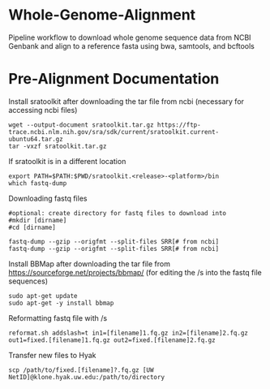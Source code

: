 # Whole-Genome-Alignment
Pipeline workflow to download whole genome sequence data from NCBI Genbank and align to a reference fasta using bwa, samtools, and bcftools

# Pre-Alignment Documentation
Install sratoolkit after downloading the tar file from ncbi (necessary for accessing ncbi files)
```
wget --output-document sratoolkit.tar.gz https://ftp-trace.ncbi.nlm.nih.gov/sra/sdk/current/sratoolkit.current-ubuntu64.tar.gz
tar -vxzf sratoolkit.tar.gz
```
If sratoolkit is in a different location
```
export PATH=$PATH:$PWD/sratoolkit.<release>-<platform>/bin
which fastq-dump
```
Downloading fastq files
```
#optional: create directory for fastq files to download into
#mkdir [dirname]
#cd [dirname]

fastq-dump --gzip --origfmt --split-files SRR[# from ncbi]
fastq-dump --gzip --origfmt --split-files SRR[# from ncbi]
```
Install BBMap after downloading the tar file from https://sourceforge.net/projects/bbmap/ (for editing the /s into the fastq file sequences)
```
sudo apt-get update
sudo apt-get -y install bbmap
```
Reformatting fastq file with /s
```
reformat.sh addslash=t in1=[filename]1.fq.gz in2=[filename]2.fq.gz out1=fixed.[filename]1.fq.gz out2=fixed.[filename]2.fq.gz
```
Transfer new files to Hyak
```
scp /path/to/fixed.[filename]?.fq.gz [UW NetID]@klone.hyak.uw.edu:/path/to/directory
```
